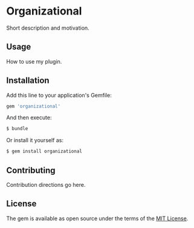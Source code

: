 # Organizational
Short description and motivation.

## Usage
How to use my plugin.

## Installation
Add this line to your application's Gemfile:

```ruby
gem 'organizational'
```

And then execute:
```bash
$ bundle
```

Or install it yourself as:
```bash
$ gem install organizational
```

## Contributing
Contribution directions go here.

## License
The gem is available as open source under the terms of the [MIT License](http://opensource.org/licenses/MIT).
